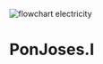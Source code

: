 ![flowchart electricity](https://user-images.githubusercontent.com/93509647/141996959-a84c4447-86bd-4ca4-ba0e-88a0c71b7dcb.png)
# PonJoses.I

